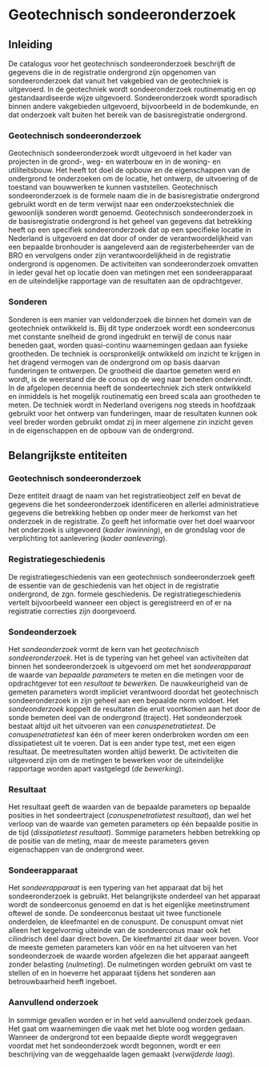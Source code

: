 Geotechnisch sondeeronderzoek
=============================

Inleiding
---------

De catalogus voor het geotechnisch sondeeronderzoek beschrijft de gegevens die
in de registratie ondergrond zijn opgenomen van sondeeronderzoek dat vanuit het
vakgebied van de geotechniek is uitgevoerd. In de geotechniek wordt
sondeeronderzoek routinematig en op gestandaardiseerde wijze uitgevoerd.
Sondeeronderzoek wordt sporadisch binnen andere vakgebieden uitgevoerd,
bijvoorbeeld in de bodemkunde, en dat onderzoek valt buiten het bereik van de
basisregistratie ondergrond.

### Geotechnisch sondeeronderzoek

Geotechnisch sondeeronderzoek wordt uitgevoerd in het kader van projecten in de
grond-, weg- en waterbouw en in de woning- en utiliteitsbouw. Het heeft tot doel
de opbouw en de eigenschappen van de ondergrond te onderzoeken om de locatie,
het ontwerp, de uitvoering of de toestand van bouwwerken te kunnen vaststellen.
Geotechnisch sondeeronderzoek is de formele naam die in de basisregistratie
ondergrond gebruikt wordt en de term verwijst naar een onderzoekstechniek die
gewoonlijk sonderen wordt genoemd. Geotechnisch sondeeronderzoek in de
basisregistratie ondergrond is het geheel van gegevens dat betrekking heeft op
een specifiek sondeeronderzoek dat op een specifieke locatie in Nederland is
uitgevoerd en dat door of onder de verantwoordelijkheid van een bepaalde
bronhouder is aangeleverd aan de registerbeheerder van de BRO en vervolgens
onder zijn verantwoordelijkheid in de registratie ondergrond is opgenomen. De
activiteiten van sondeeronderzoek omvatten in ieder geval het op locatie doen
van metingen met een sondeerapparaat en de uiteindelijke rapportage van de
resultaten aan de opdrachtgever.

### Sonderen

Sonderen is een manier van veldonderzoek die binnen het domein van de
geotechniek ontwikkeld is. Bij dit type onderzoek wordt een sondeerconus met
constante snelheid de grond ingedrukt en terwijl de conus naar beneden gaat,
worden quasi-continu waarnemingen gedaan aan fysieke grootheden. De techniek is
oorspronkelijk ontwikkeld om inzicht te krijgen in het dragend vermogen van de
ondergrond om op basis daarvan funderingen te ontwerpen. De grootheid die
daartoe gemeten werd en wordt, is de weerstand die de conus op de weg naar
beneden ondervindt. In de afgelopen decennia heeft de sondeertechniek zich sterk
ontwikkeld en inmiddels is het mogelijk routinematig een breed scala aan
grootheden te meten. De techniek wordt in Nederland overigens nog steeds in
hoofdzaak gebruikt voor het ontwerp van funderingen, maar de resultaten kunnen
ook veel breder worden gebruikt omdat zij in meer algemene zin inzicht geven in
de eigenschappen en de opbouw van de ondergrond.

Belangrijkste entiteiten
------------------------

### Geotechnisch sondeeronderzoek

Deze entiteit draagt de naam van het registratieobject zelf en bevat de gegevens
die het sondeeronderzoek identificeren en allerlei administratieve gegevens die
betrekking hebben op onder meer de herkomst van het onderzoek in de registratie.
Zo geeft het informatie over het doel waarvoor het onderzoek is uitgevoerd
(*kader inwinning*), en de grondslag voor de verplichting tot aanlevering
(*kader aanlevering*).

### Registratiegeschiedenis

De registratiegeschiedenis van een geotechnisch sondeeronderzoek geeft de
essentie van de geschiedenis van het object in de registratie ondergrond, de
zgn. formele geschiedenis. De registratiegeschiedenis vertelt bijvoorbeeld
wanneer een object is geregistreerd en of er na registratie correcties zijn
doorgevoerd.

### Sondeonderzoek

Het *sondeonderzoek* vormt de kern van het *geotechnisch sondeeronderzoek*. Het
is de typering van het geheel van activiteiten dat binnen het sondeeronderzoek
is uitgevoerd om met het *sondeerapparaat* de waarde van *bepaalde parameters*
te meten en die metingen voor de opdrachtgever tot een *resultaat te bewerken*.
De nauwkeurigheid van de gemeten parameters wordt impliciet verantwoord doordat
het geotechnisch sondeeronderzoek in zijn geheel aan een bepaalde norm voldoet.
Het *sondeonderzoek* koppelt de resultaten die eruit voortkomen aan het door de
sonde bemeten deel van de ondergrond (traject). Het sondeonderzoek bestaat
altijd uit het uitvoeren van een *conuspenetratietest*. De *conuspenetratietest*
kan één of meer keren onderbroken worden om een dissipatietest uit te voeren.
Dat is een ander type test, met een eigen resultaat. De meetresultaten worden
altijd bewerkt. De activiteiten die uitgevoerd zijn om de metingen te bewerken
voor de uiteindelijke rapportage worden apart vastgelegd (*de bewerking*).

### Resultaat

Het resultaat geeft de waarden van de bepaalde parameters op bepaalde posities
in het sondeertraject (*conuspenetratietest resultaat*), dan wel het verloop van
de waarde van gemeten parameters op één bepaalde positie in de tijd
(*dissipatietest resultaat*). Sommige parameters hebben betrekking op de positie
van de meting, maar de meeste parameters geven eigenschappen van de ondergrond
weer.

### Sondeerapparaat

Het *sondeerapparaat* is een typering van het apparaat dat bij het
sondeeronderzoek is gebruikt. Het belangrijkste onderdeel van het apparaat wordt
de sondeerconus genoemd en dat is het eigenlijke meetinstrument oftewel de
sonde. De sondeerconus bestaat uit twee functionele onderdelen, de kleefmantel
en de conuspunt. De conuspunt omvat niet alleen het kegelvormig uiteinde van de
sondeerconus maar ook het cilindrisch deel daar direct boven. De kleefmantel zit
daar weer boven. Voor de meeste gemeten parameters kan vóór en na het uitvoeren
van het sondeonderzoek de waarde worden afgelezen die het apparaat aangeeft
zonder belasting (*nulmeting*). De nulmetingen worden gebruikt om vast te
stellen of en in hoeverre het apparaat tijdens het sonderen aan betrouwbaarheid
heeft ingeboet.

### Aanvullend onderzoek

In sommige gevallen worden er in het veld aanvullend onderzoek gedaan. Het gaat
om waarnemingen die vaak met het blote oog worden gedaan. Wanneer de ondergrond
tot een bepaalde diepte wordt weggegraven voordat met het sondeonderzoek wordt
begonnen, wordt er een beschrijving van de weggehaalde lagen gemaakt
(*verwijderde laag*).
